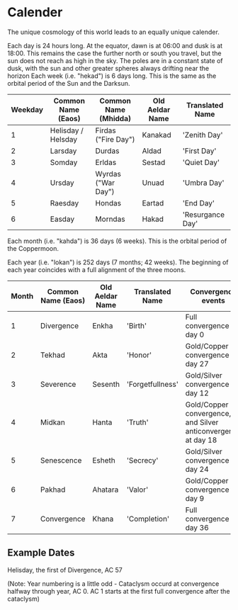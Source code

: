 # Calender

The unique cosmology of this world leads to an equally unique calender.

Each day is 24 hours long.
At the equator, dawn is at 06:00 and dusk is at 18:00. This remains the case the further north or south you travel, but the sun does not reach as high in the sky. 
The poles are in a constant state of dusk, with the sun and other greater spheres always drifting near the horizon
Each week (i.e. "hekad") is 6 days long. This is the same as the orbital period of the
Sun and the Darksun.

| Weekday | Common Name (Eaos) | Common Name (Mhidda) | Old Aeldar Name | Translated Name  |
|---------|--------------------|----------------------|-----------------|------------------|     
| 1       | Helisday / Helsday | Firdas ("Fire Day")  | Kanakad         | 'Zenith Day'     |
| 2       | Larsday            | Durdas               | Aldad           | 'First Day'      |
| 3       | Somday             | Erldas               | Sestad          | 'Quiet Day'      |
| 4       | Ursday             | Wyrdas ("War Day")   | Unuad           | 'Umbra Day'      |
| 5       | Raesday            | Hondas               | Eartad          | 'End Day'        |
| 6       | Easday             | Morndas              | Hakad           | 'Resurgance Day' |

Each month (i.e. "kahda") is 36 days (6 weeks). This is the orbital period of the
Coppermoon.

Each year (i.e. "lokan") is 252 days (7 months; 42 weeks). The beginning of each year
coincides with a full alignment of the three moons.

| Month | Common Name (Eaos) | Old Aeldar Name | Translated Name | Convergence events |
|-------|--------------------|-----------------|-----------------|--------------------|     
| 1     | Divergence         | Enkha           | 'Birth'         | Full convergence at day 0 |
| 2     | Tekhad             | Akta            | 'Honor'         | Gold/Copper convergence at day 27 |
| 3     | Severence          | Sesenth         | 'Forgetfullness'| Gold/Silver convergence at day 12 |
| 4     | Midkan             | Hanta           | 'Truth'         | Gold/Copper convergence, and Silver anticonvergence at day 18 |
| 5     | Senescence         | Esheth          | 'Secrecy'       | Gold/Silver convergence at day 24 |
| 6     | Pakhad             | Ahatara         | 'Valor'         | Gold/Copper convergence at day 9 |
| 7     | Convergence        | Khana           | 'Completion'    | Full convergence at day 36 |



## Example Dates

Helisday, the first of Divergence, AC 57

(Note: Year numbering is a little odd - Cataclysm occurd at convergence halfway through year, AC 0. AC 1 starts at the first full convergence after the cataclysm)